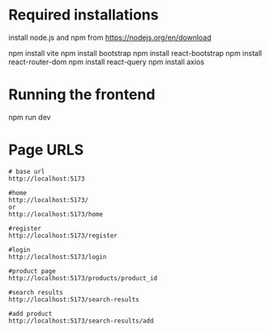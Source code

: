 # Required installations
install node.js and npm from https://nodejs.org/en/download

npm install vite
npm install bootstrap
npm install react-bootstrap
npm install react-router-dom
npm install react-query
npm install axios


# Running the frontend

npm run dev

# Page URLS
```
# base url
http://localhost:5173

#home
http://localhost:5173/
or
http://localhost:5173/home

#register
http://localhost:5173/register

#login
http://localhost:5173/login

#product page
http://localhost:5173/products/product_id

#search results
http://localhost:5173/search-results

#add product
http://localhost:5173/search-results/add